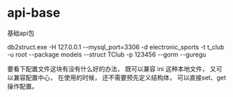 # api-base
基础api包

db2struct.exe -H 127.0.0.1 --mysql_port=3306 -d electronic_sports -t t_club -u root --package models --struct TClub -p 123456 --gorm --guregu
 
要看下配置文件这块有没有什么好的办法， 既可以兼容 ini 这种本地文件， 又可以兼容配置中心， 在使用的时候， 还不需要预先定义结构体， 可以直接set、get操作配置。

